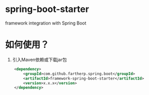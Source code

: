 # spring-boot-starter
framework integration with Spring Boot

# 如何使用？
1. 引入Maven依赖或下载jar包

``` xml
    <dependency>
        <groupId>com.github.fartherp.spring.boot</groupId>
        <artifactId>framework-spring-boot-starter</artifactId>
        <version>x.x.x</version>
    </dependency>
```